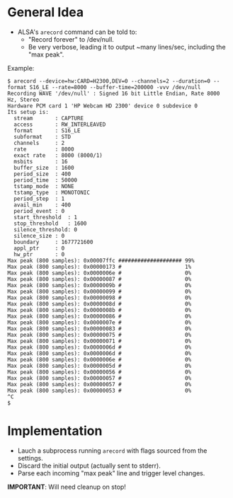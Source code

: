 General Idea
============

* ALSA's `arecord` command can be told to:
  * "Record forever" to /dev/null.
  * Be very verbose, leading it to output ~many lines/sec, including the "max peak".

Example:
```
$ arecord --device=hw:CARD=H2300,DEV=0 --channels=2 --duration=0 --format S16_LE --rate=8000 --buffer-time=200000 -vvv /dev/null  
Recording WAVE '/dev/null' : Signed 16 bit Little Endian, Rate 8000 Hz, Stereo
Hardware PCM card 1 'HP Webcam HD 2300' device 0 subdevice 0
Its setup is:
  stream       : CAPTURE
  access       : RW_INTERLEAVED
  format       : S16_LE
  subformat    : STD
  channels     : 2
  rate         : 8000
  exact rate   : 8000 (8000/1)
  msbits       : 16
  buffer_size  : 1600
  period_size  : 400
  period_time  : 50000
  tstamp_mode  : NONE
  tstamp_type  : MONOTONIC
  period_step  : 1
  avail_min    : 400
  period_event : 0
  start_threshold  : 1
  stop_threshold   : 1600
  silence_threshold: 0
  silence_size : 0
  boundary     : 1677721600
  appl_ptr     : 0
  hw_ptr       : 0
Max peak (800 samples): 0x00007ffc #################### 99%
Max peak (800 samples): 0x00000173 #                    1%
Max peak (800 samples): 0x0000006e #                    0%
Max peak (800 samples): 0x00000087 #                    0%
Max peak (800 samples): 0x0000009b #                    0%
Max peak (800 samples): 0x00000099 #                    0%
Max peak (800 samples): 0x00000098 #                    0%
Max peak (800 samples): 0x0000008d #                    0%
Max peak (800 samples): 0x0000008b #                    0%
Max peak (800 samples): 0x00000086 #                    0%
Max peak (800 samples): 0x0000007e #                    0%
Max peak (800 samples): 0x00000083 #                    0%
Max peak (800 samples): 0x00000075 #                    0%
Max peak (800 samples): 0x00000071 #                    0%
Max peak (800 samples): 0x0000006d #                    0%
Max peak (800 samples): 0x0000006d #                    0%
Max peak (800 samples): 0x0000006e #                    0%
Max peak (800 samples): 0x0000005d #                    0%
Max peak (800 samples): 0x00000056 #                    0%
Max peak (800 samples): 0x00000057 #                    0%
Max peak (800 samples): 0x00000057 #                    0%
Max peak (800 samples): 0x00000053 #                    0%
^C
$
```

Implementation
==============

* Lauch a subprocess running `arecord` with flags sourced from the settings.
* Discard the initial output (actually sent to stderr).
* Parse each incoming "max peak" line and trigger level changes.

**IMPORTANT**: Will need cleanup on stop!

